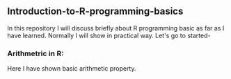 ## Introduction-to-R-programming-basics

In this repository I will discuss briefly about R programming basic as far as I have learned. Normally I will show in practical way. Let's go to started-

### Arithmetric in R:

Here I have shown basic arithmetic property. 


